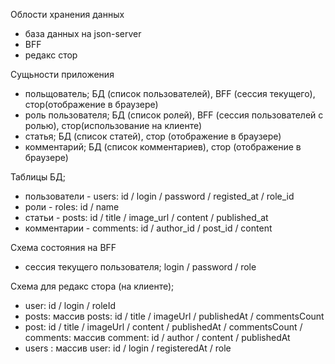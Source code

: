 Облости хранения данных

-   база данных на json-server
-   BFF
-   редакс стор

Сущьности приложения

-   польщователь; БД (список пользователей), BFF (сессия текущего), стор(отображение в браузере)
-   роль пользователя; БД (список ролей), BFF (сессия пользователей с ролью), стор(использование на клиенте)
-   статья; БД (список статей), стор (отображение в браузере)
-   комментарий; БД (список комментариев), стор (отображение в браузере)

Таблицы БД;

-   пользователи - users: id / login / password / registed_at / role_id
-   роли - roles: id / name
-   статьи - posts: id / title / image_url / content / published_at
-   комментарии - comments: id / author_id / post_id / content

Схема состояния на BFF

-   сессия текущего пользователя; login / password / role

Схема для редакс стора (на клиенте);

-   user: id / login / roleId
-   posts: массив posts: id / title / imageUrl / publishedAt / commentsCount
-   post: id / title / imageUrl / content / publishedAt / commentsCount / comments: массив comment: id / author / content / publishedAt
-   users : массив user: id / login / registeredAt / role
